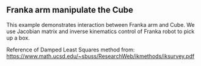 Franka arm manipulate the Cube 
---------------- 

This example demonstrates interaction between Franka arm and Cube. 
We use Jacobian matrix and inverse kinematics control of Franka robot to pick up a box.  

Reference of Damped Least Squares method from: https://www.math.ucsd.edu/~sbuss/ResearchWeb/ikmethods/iksurvey.pdf
